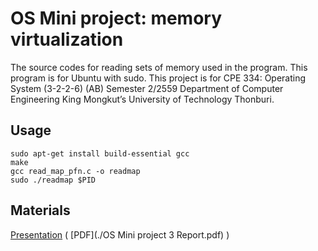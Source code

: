 # OS Mini project: memory virtualization

The source codes for reading sets of memory used in the program. 
This program is for Ubuntu with sudo. 
This project is for CPE 334: Operating System (3-2-2-6) (AB) Semester 2/2559 Department of Computer Engineering King Mongkut’s University of Technology Thonburi.

## Usage

```
sudo apt-get install build-essential gcc
make
gcc read_map_pfn.c -o readmap
sudo ./readmap $PID
```

## Materials

[Presentation](https://docs.google.com/presentation/d/1ioFD14uZaIkSjcNhp6J6YNqeKiAA65BfL5tHARuxcIw/edit?usp=sharing) ( [PDF](./OS Mini project 3 Report.pdf) )
